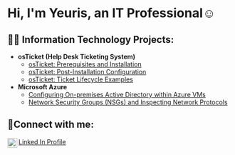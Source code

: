 <h1>Hi, I'm Yeuris, an IT Professional☺</h1>

<h2>👨‍💻 Information Technology Projects:</h2>

- <b>osTicket (Help Desk Ticketing System)</b>
  - [osTicket: Prerequisites and Installation](https://github.com/Siruey/osticket-prereqs)
  - [osTicket: Post-Installation Configuration](https://github.com/Siruey/post-install-config)
  - [osTicket: Ticket Lifecycle Examples](https://github.com/Siruey/ticket-lifecycle)
- <b>Microsoft Azure</b>
  - [Configuring On-premises Active Directory within Azure VMs](https://github.com/Siruey/configure-ad)
  - [Network Security Groups (NSGs) and Inspecting Network Protocols](https://github.com/Siruey/azure-network-protocols)

<h2>🤳Connect with me:</h2>

[<img align="left" alt="Yeuris | LinkedIn" width="22px" src="https://cdn.jsdelivr.net/npm/simple-icons@v3/icons/linkedin.svg" />][linkedin] <a href="https://www.linkedin.com/in/yeuris/">Linked In Profile<a/>

[linkedin]:(https://www.linkedin.com/in/yeuris/)https://www.linkedin.com/in/yeuris/
